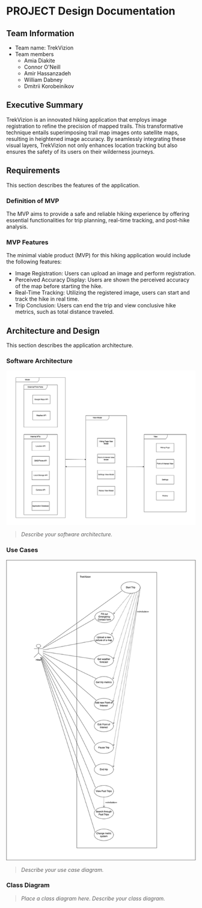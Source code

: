
# PROJECT Design Documentation

<!-- > _The following template provides the headings for your Design
> Documentation.  As you edit each section make sure you remove these
> commentary 'blockquotes'; the lines that start with a > character
> and appear in the generated PDF in italics._ -->

## Team Information
* Team name: TrekVizion
* Team members
  * Amia Diakite
  * Connor O'Neill
  * Amir Hassanzadeh
  * William Dabney
  * Dmitrii Korobeinikov

## Executive Summary

TrekVizion is an innovated hiking application that employs image registration to refine the precision of mapped trails. This transformative technique entails superimposing trail map images onto satellite maps, resulting in heightened image accuracy. By seamlessly integrating these visual layers, TrekVizion not only enhances location tracking but also ensures the safety of its users on their wilderness journeys.

## Requirements

This section describes the features of the application.

### Definition of MVP
The MVP aims to provide a safe and reliable hiking experience by offering essential functionalities for trip planning, real-time tracking, and post-hike analysis.

### MVP Features
The minimal viable product (MVP) for this hiking application would include the following features:
* Image Registration: Users can upload an image and perform registration.
* Perceived Accuracy Display: Users are shown the perceived accuracy of the map before starting the hike.
* Real-Time Tracking: Utilizing the registered image, users can start and track the hike in real time.
* Trip Conclusion: Users can end the trip and view conclusive hike metrics, such as total distance traveled.


## Architecture and Design

This section describes the application architecture.

### Software Architecture
![MVVM Architecture](/TrekVizion%20Architecture%20MVVM.png)
> _Describe your software architecture._


### Use Cases
![Use Case Diagram](/TrekVizion%20Use%20Case%20Diagram.png)
> _Describe your use case diagram._


### Class Diagram
> _Place a class diagram here._
> _Describe your class diagram._
